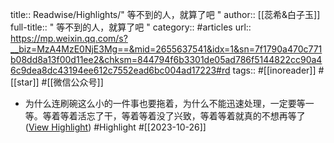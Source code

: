 title:: Readwise/Highlights/" 等不到的人，就算了吧 "
author:: [[蕊希&amp;白子玉]]
full-title:: " 等不到的人，就算了吧 "
category:: #articles
url:: https://mp.weixin.qq.com/s?__biz=MzA4MzE0NjE3Mg==&mid=2655637541&idx=1&sn=7f1790a470c771b08dd8a13f00d11ee2&chksm=844794f6b3301de05ad786f5144822cc90a46c9dea8dc43194ee612c7552ead6bc004ad17223#rd
tags:: #[[inoreader]] #[[star]] #[[微信公众号]]
- 为什么连刷碗这么小的一件事也要拖着，为什么不能迅速处理，一定要等一等。等着等着活忘了干，等着等着没了兴致，等着等着就真的不想再等了 ([View Highlight](https://read.readwise.io/read/01hdmrs336zy9e5nqrv10pjsq5)) #Highlight #[[2023-10-26]]